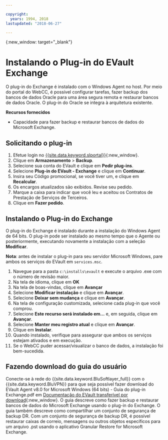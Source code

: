 ```yaml
---

copyright:
  years: 1994, 2018
lastupdated: "2018-06-27"

---
```

{:new_window: target="_blank"}

# Instalando o Plug-in do EVault Exchange

O plug-in do Exchange é instalado com o Windows Agent no host. Por meio do portal do WebCC, é possível configurar tarefas, fazer backup dos bancos de dados Oracle para uma área segura remota e restaurar bancos de dados Oracle. O plug-in do Oracle se integra à arquitetura existente.

**Recursos fornecidos**

- Capacidade para fazer backup e restaurar bancos de dados do Microsoft Exchange.

## Solicitando o plug-in

1. Efetue login no [{{site.data.keyword.slportal}}](https://control.softlayer.com/){:new_window}.
2. Clique em **Armazenamento** > **Backup**.
3. Selecione sua conta do EVault e clique em **Pedir plug-ins**.
4. Selecione **Plug-in do EVault - Exchange** e clique em **Continuar**.
5. Insira seu Código promocional, se você tiver um, e clique em **Recalcular**.
6. Os encargos atualizados são exibidos. Revise seu pedido.
7. Marque a caixa para indicar que você leu e aceitou os Contratos de Prestação de Serviços de Terceiros. 
8. Clique em **Fazer pedido**.

## Instalando o Plug-in do Exchange

O plug-in do Exchange é instalado durante a instalação do Windows Agent de 64 bits. O plug-in pode ser instalado ao mesmo tempo que o Agente ou posteriormente, executando novamente a instalação com a seleção **Modificar**.

**Nota**: antes de instalar o plug-in para seu servidor Microsoft Windows, pare ambos os serviços do EVault em `services.msc`.  

1. Navegue para a pasta `c:\installs\evault` e execute o arquivo .exe com o
número de revisão maior.
2. Na tela de idioma, clique em **OK**
3. Na tela de boas-vindas, clique em **Avançar**
4. Selecione **Modificar instalação** e clique em **Avançar**.
5. Selecione **Deixar sem mudança** e clique em **Avançar**.
6. Na tela de configuração customizada, selecione cada plug-in que você comprou. 
7. Selecione **Este recurso será instalado em...** e, em seguida, clique em **Avançar**.
8. Selecione **Manter meu registro atual** e clique em **Avançar**.
9. Clique em **Instalar**.
10. Quando instalado, verifique para assegurar que ambos os serviços estejam ativados e em execução.
11. Se o WebCC puder acessar/visualizar o banco de dados, a instalação foi bem-sucedida. 

## Fazendo download do guia do usuário

Conecte-se à rede do {{site.data.keyword.BluSoftlayer_full}} com o {{site.data.keyword.BluVPN}} para que seja possível fazer download do EVault Agent v8.0 for Microsoft Windows (64 bits) - Guia do plug-in Exchange.pdf em
[Documentação do EVault transferível por download](http://downloads.service.softlayer.com/evault/Documentation/){:new_window}. O guia descreve como fazer backup e restaurar bancos de dados do Microsoft Exchange usando o plug-in do Exchange. O guia também descreve como compartilhar um conjunto de segurança de backup DR. Com um conjunto de segurança de backup DR, é possível restaurar caixas de correio, mensagens ou outros objetos específicos para um arquivo .pst usando o aplicativo Granular Restore for Microsoft Exchange.

